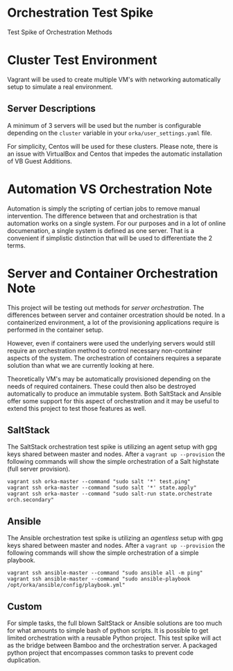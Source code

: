 # Orchestration Test Spike
Test Spike of Orchestration Methods

# Cluster Test Environment
Vagrant will be used to create multiple VM's with networking automatically setup
to simulate a real environment.

## Server Descriptions
A minimum of 3 servers will be used but the number is configurable depending on the
`cluster` variable in your `orka/user_settings.yaml` file.

For simplicity, Centos will be used for these clusters.  Please note, there is an
issue with VirtualBox and Centos that impedes the automatic installation of VB Guest
Additions.

# Automation VS Orchestration Note

Automation is simply the scripting of certian jobs to remove manual intervention.
The difference between that and orchestration is that automation works on a single
system. For our purposes and in a lot of online documenation, a single system is
defined as one server.  That is a convenient if simplistic distinction that will
be used to differentiate the 2 terms.

# Server and Container Orchestration Note

This project will be testing out methods for *server orchestration*.  The differences
between server and container orcestration should be noted.  In a containerized environment,
a lot of the provisioning applications require is performed in the container setup.

However, even if containers were used the underlying servers would still require
an orchestration method to control necessary non-container aspects of the system.
The orchestration of containers requires a separate solution than what we are currently
looking at here.

Theoretically VM's may be automatically provisioned depending on the needs of required
containers.  These could then also be destroyed automatically to produce an immutable
system.  Both SaltStack and Ansible offer some support for this aspect of orchestration
and it may be useful to extend this project to test those features as well.

## SaltStack

The SaltStack orchestration test spike is utilizing an agent setup with gpg keys
shared between master and nodes.  After a `vagrant up --provision` the following
commands will show the simple orchestration of a Salt highstate (full server provision).

```
vagrant ssh orka-master --command "sudo salt '*' test.ping"
vagrant ssh orka-master --command "sudo salt '*' state.apply"
vagrant ssh orka-master --command "sudo salt-run state.orchestrate orch.secondary"
```

## Ansible

The Ansible orchestration test spike is utilizing an *agentless* setup with gpg
keys shared between master and nodes.  After a `vagrant up --provision` the following
commands will show the simple orchestration of a simple playbook.

```
vagrant ssh ansible-master --command "sudo ansible all -m ping"
vagrant ssh ansible-master --command "sudo ansible-playbook /opt/orka/ansible/config/playbook.yml"
```

## Custom

For simple tasks, the full blown SaltStack or Ansible solutions are too much for
what amounts to simple bash of python scripts.  It is possible to get limited orchestration
with a reusable Python project.  This test spike will act as the bridge between
Bamboo and the orchestration server.  A packaged python project that encompasses
common tasks to prevent code duplication.
